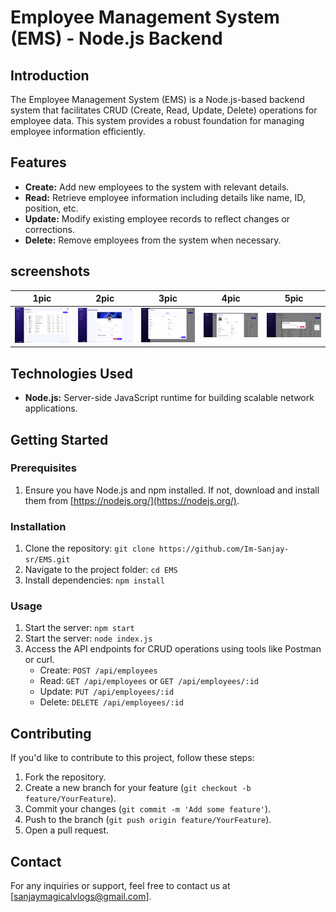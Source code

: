 # Employee Management System (EMS) - Node.js Backend

## Introduction
The Employee Management System (EMS) is a Node.js-based backend system that facilitates CRUD (Create, Read, Update, Delete) operations for employee data. This system provides a robust foundation for managing employee information efficiently.

## Features
- **Create:** Add new employees to the system with relevant details.
- **Read:** Retrieve employee information including details like name, ID, position, etc.
- **Update:** Modify existing employee records to reflect changes or corrections.
- **Delete:** Remove employees from the system when necessary.

## screenshots

| 1pic | 2pic | 3pic | 4pic | 5pic |
|------|------|------|------|------|
| <img src="https://github.com/Im-Sanjay-sr/EMS/blob/main/screenshots/Screenshot%202024-01-19%20203045.png">|<img src="https://github.com/Im-Sanjay-sr/EMS/blob/main/screenshots/Screenshot%202024-01-19%20202955.png">|<img src="https://github.com/Im-Sanjay-sr/EMS/blob/main/screenshots/Screenshot%202024-01-19%20203132.png">|<img src="https://github.com/Im-Sanjay-sr/EMS/blob/main/screenshots/Screenshot%202024-01-19%20203229.png">|<img src="https://github.com/Im-Sanjay-sr/EMS/blob/main/screenshots/Screenshot%202024-01-19%20203251.png">|

## Technologies Used
- **Node.js:** Server-side JavaScript runtime for building scalable network applications.

## Getting Started
### Prerequisites
1. Ensure you have Node.js and npm installed. If not, download and install them from [https://nodejs.org/](https://nodejs.org/).


### Installation
1. Clone the repository: `git clone https://github.com/Im-Sanjay-sr/EMS.git`
2. Navigate to the project folder: `cd EMS`
3. Install dependencies: `npm install`


### Usage
1. Start the server: `npm start`
2. Start the server: `node index.js`
3. Access the API endpoints for CRUD operations using tools like Postman or curl.
   - Create: `POST /api/employees`
   - Read: `GET /api/employees` or `GET /api/employees/:id`
   - Update: `PUT /api/employees/:id`
   - Delete: `DELETE /api/employees/:id`

## Contributing
If you'd like to contribute to this project, follow these steps:
1. Fork the repository.
2. Create a new branch for your feature (`git checkout -b feature/YourFeature`).
3. Commit your changes (`git commit -m 'Add some feature'`).
4. Push to the branch (`git push origin feature/YourFeature`).
5. Open a pull request.


## Contact
For any inquiries or support, feel free to contact us at [sanjaymagicalvlogs@gmail.com].

